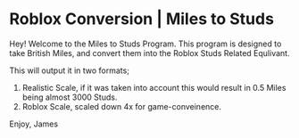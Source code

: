 # Roblox Conversion | Miles to Studs

Hey! Welcome to the Miles to Studs Program.
This program is designed to take British Miles, and convert them into the Roblox Studs Related Equlivant.

This will output it in two formats;
1) Realistic Scale, if it was taken into account this would result in 0.5 Miles being almost 3000 Studs.
3) Roblox Scale, scaled down 4x for game-conveinence.

Enjoy,
James

